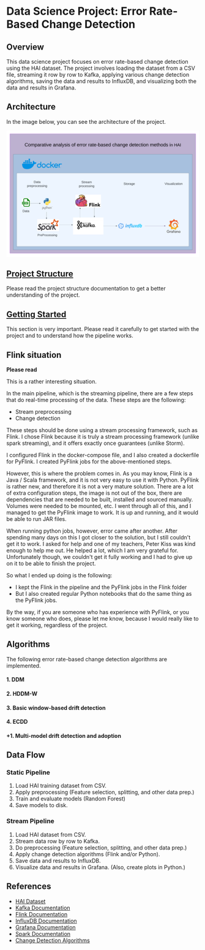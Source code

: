 # Data Science Project: Error Rate-Based Change Detection

## Overview

This data science project focuses on error rate-based change detection using the HAI dataset. The project involves loading the dataset from a CSV file, streaming it row by row to Kafka, applying various change detection algorithms, saving the data and results to InfluxDB, and visualizing both the data and results in Grafana.

## Architecture
In the image below, you can see the architecture of the project.

![Architecture](architecture.png)

## [Project Structure](project-structure.md)
Please read the project structure documentation to get a better understanding of the project.

## [Getting Started](getting-started.md)
This section is very important. Please read it carefully to get started with the project 
and to understand how the pipeline works.

## Flink situation
**Please read**

This is a rather interesting situation.

In the main pipeline, which is the streaming pipeline, there are a few steps that do real-time processing of the data.
These steps are the following:
- Stream preprocessing
- Change detection

These steps should be done using a stream processing framework, such as Flink. 
I chose Flink because it is truly a stream processing framework (unlike spark streaming), 
and it offers exactly once guarantees (unlike Storm). 

I configured Flink in the docker-compose file, and I also created a dockerfile for PyFlink.
I created PyFlink jobs for the above-mentioned steps.

However, this is where the problem comes in. 
As you may know, Flink is a Java / Scala framework, and it is not very easy to use it with Python.
PyFlink is rather new, and therefore it is not a very mature solution. 
There are a lot of extra configuration steps, the image is not out of the box, 
there are dependencies that are needed to be built, installed and sourced manually. 
Volumes were needed to be mounted, etc.
I went through all of this, and I managed to get the PyFlink image to work.
It is up and running, and it would be able to run JAR files. 

When running python jobs, however, error came after another. 
After spending many days on this I got closer to the solution, but I still couldn't get it to work.
I asked for help and one of my teachers, Peter Kiss was kind enough to help me out. 
He helped a lot, which I am very grateful for. 
Unfortunately though, we couldn't get it fully working and I had to give up on it to be able to finish the project.

So what I ended up doing is the following:
- I kept the Flink in the pipeline and the PyFlink jobs in the Flink folder
- But I also created regular Python notebooks that do the same thing as the PyFlink jobs.

By the way, if you are someone who has experience with PyFlink, or you know someone who does, please let me know, 
because I would really like to get it working, regardless of the project.

## Algorithms

The following error rate-based change detection algorithms are implemented.

#### 1. DDM

#### 2. HDDM-W

#### 3. Basic window-based drift detection

#### 4. ECDD

####  +1. Multi-model drift detection and adoption



## Data Flow

### Static Pipeline
1. Load HAI training dataset from CSV.
2. Apply preprocessing (Feature selection, splitting, and other data prep.)
3. Train and evaluate models (Random Forest)
4. Save models to disk.

### Stream Pipeline
1. Load HAI dataset from CSV.
2. Stream data row by row to Kafka.
3. Do preprocessing (Feature selection, splitting, and other data prep.)
4. Apply change detection algorithms (Flink and/or Python).
5. Save data and results to InfluxDB.
6. Visualize data and results in Grafana. (Also, create plots in Python.)

## References

- [HAI Dataset](link-to-hai-dataset)
- [Kafka Documentation](link-to-kafka-doc)
- [Flink Documentation](link-to-flink-doc) 
- [InfluxDB Documentation](link-to-influxdb-doc)
- [Grafana Documentation](link-to-grafana-doc)
- [Spark Documentation](link-to-spark-doc)
- [Change Detection Algorithms](link-to-change-detection-algorithms)



